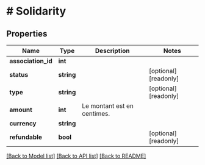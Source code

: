 # # Solidarity

## Properties

Name | Type | Description | Notes
------------ | ------------- | ------------- | -------------
**association_id** | **int** |  |
**status** | **string** |  | [optional] [readonly]
**type** | **string** |  | [optional] [readonly]
**amount** | **int** | Le montant est en centimes. |
**currency** | **string** |  |
**refundable** | **bool** |  | [optional] [readonly]

[[Back to Model list]](../../README.md#models) [[Back to API list]](../../README.md#endpoints) [[Back to README]](../../README.md)
